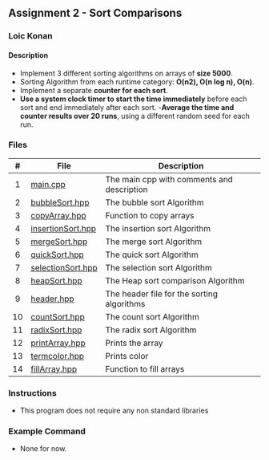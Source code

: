 ## Assignment 2 - Sort Comparisons

### Loic Konan

#### Description

- Implement 3 different sorting algorithms on arrays of **size 5000**. 
- Sorting Algorithm from each runtime category: **O(n2), O(n log n), O(n)**.
- Implement a separate **counter for each sort**.
- **Use a system clock timer to start the time immediately** before each sort and end immediately after each sort.
-**Average the time and counter results over 20 runs**, using a different random seed for each run.

### Files

|   #   | File                                     | Description                                |
| :---: | ---------------------------------------- | ------------------------------------------ |
|   1   | [main.cpp](main.cpp)                     | The main cpp with comments and description |
|   2   | [bubbleSort.hpp]([bubbleSort.hpp)        | The bubble sort Algorithm                  |
|   3   | [copyArray.hpp]([copyArray.hpp])         | Function to copy arrays                    |
|   4   | [insertionSort.hpp]([insertionSort.hpp)  | The insertion sort Algorithm               |
|   5   | [mergeSort.hpp]([mergeSort.hpp])         | The merge sort Algorithm                   |
|   6   | [quickSort.hpp]([quickSort.hpp])         | The quick sort Algorithm                   |
|   7   | [selectionSort.hpp]([selectionSort.hpp]) | The selection sort Algorithm               |
|   8   | [heapSort.hpp]([heapSort.hpp])           | The Heap sort comparison Algorithm         |
|   9   | [header.hpp](header.hpp)                 | The header file for the sorting algorithms |
|  10   | [countSort.hpp](countSort.hpp)           | The count sort Algorithm                   |
|  11   | [radixSort.hpp](radixSort.hpp)           | The radix sort Algorithm                   |
|  12   | [printArray.hpp](printArray.hpp)         | Prints the array                           |
|  13   | [termcolor.hpp](termcolor.hpp)           | Prints color                               |
|  14   | [fillArray.hpp](fillArray.hpp)           | Function to fill arrays                    |



### Instructions

- This program does not require any non standard libraries

### Example Command

- None for now.
